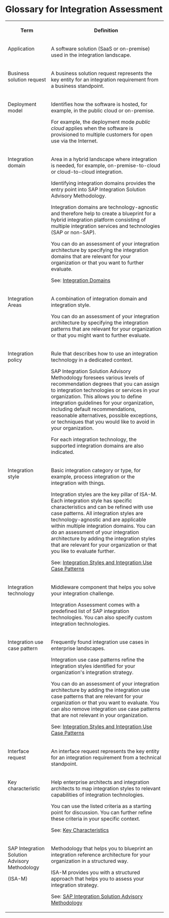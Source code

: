 <!-- copy5c29e9b479c74d99a66577483b7e9586 -->

# Glossary for Integration Assessment


<table>
<tr>
<th valign="top">

Term

</th>
<th valign="top">

Definition

</th>
</tr>
<tr>
<td valign="top">

Application

</td>
<td valign="top">

A software solution \(SaaS or on-premise\) used in the integration landscape.

</td>
</tr>
<tr>
<td valign="top">

Business solution request

</td>
<td valign="top">

A business solution request represents the key entity for an integration requirement from a business standpoint.

</td>
</tr>
<tr>
<td valign="top">

Deployment model

</td>
<td valign="top">

Identifies how the software is hosted, for example, in the public cloud or on-premise.

For example, the deployment mode *public cloud* applies when the software is provisioned to multiple customers for open use via the Internet.

</td>
</tr>
<tr>
<td valign="top">

Integration domain

</td>
<td valign="top">

Area in a hybrid landscape where integration is needed, for example, on-premise-to-cloud or cloud-to-cloud integration.

Identifying integration domains provides the entry point into SAP Integration Solution Advisory Methodology.

Integration domains are technology-agnostic and therefore help to create a blueprint for a hybrid integration platform consisting of multiple integration services and technologies \(SAP or non-SAP\).

You can do an assessment of your integration architecture by specifying the integration domains that are relevant for your organization or that you want to further evaluate.

See: [Integration Domains](integration-domains-e8360d2.md)

</td>
</tr>
<tr>
<td valign="top">

Integration Areas

</td>
<td valign="top">

A combination of integration domain and integration style.

You can do an assessment of your integration architecture by specifying the integration patterns that are relevant for your organization or that you might want to further evaluate.

</td>
</tr>
<tr>
<td valign="top">

Integration policy

</td>
<td valign="top">

Rule that describes how to use an integration technology in a dedicated context.

SAP Integration Solution Advisory Methodology foresees various levels of recommendation degrees that you can assign to integration technologies or services in your organization. This allows you to define integration guidelines for your organization, including default recommendations, reasonable alternatives, possible exceptions, or techniques that you would like to avoid in your organization.

For each integration technology, the supported integration domains are also indicated.

</td>
</tr>
<tr>
<td valign="top">

Integration style

</td>
<td valign="top">

Basic integration category or type, for example, process integration or the integration with things.

Integration styles are the key pillar of ISA-M. Each integration style has specific characteristics and can be refined with use case patterns. All integration styles are technology-agnostic and are applicable within multiple integration domains. You can do an assessment of your integration architecture by adding the integration styles that are relevant for your organization or that you like to evaluate further.

See: [Integration Styles and Integration Use Case Patterns](integration-styles-and-integration-use-case-patterns-770909d.md)

</td>
</tr>
<tr>
<td valign="top">

Integration technology

</td>
<td valign="top">

Middleware component that helps you solve your integration challenge.

Integration Assessment comes with a predefined list of SAP integration technologies. You can also specify custom integration technologies.

</td>
</tr>
<tr>
<td valign="top">

Integration use case pattern

</td>
<td valign="top">

Frequently found integration use cases in enterprise landscapes.

Integration use case patterns refine the integration styles identified for your organization's integration strategy.

You can do an assessment of your integration architecture by adding the integration use case patterns that are relevant for your organization or that you want to evaluate. You can also remove integration use case patterns that are not relevant in your organization.

See: [Integration Styles and Integration Use Case Patterns](integration-styles-and-integration-use-case-patterns-770909d.md)

</td>
</tr>
<tr>
<td valign="top">

Interface request

</td>
<td valign="top">

An interface request represents the key entity for an integration requirement from a technical standpoint.

</td>
</tr>
<tr>
<td valign="top">

Key characteristic

</td>
<td valign="top">

Help enterprise architects and integration architects to map integration styles to relevant capabilities of integration technologies.

You can use the listed criteria as a starting point for discussion. You can further refine these criteria in your specific context.

See: [Key Characteristics](key-characteristics-c16258e.md)

</td>
</tr>
<tr>
<td valign="top">

SAP Integration Solution Advisory Methodology

\(ISA-M\)

</td>
<td valign="top">

Methodology that helps you to blueprint an integration reference architecture for your organization in a structured way.

ISA-M provides you with a structured approach that helps you to assess your integration strategy.

See: [SAP Integration Solution Advisory Methodology](sap-integration-solution-advisory-methodology-a2e17f3.md)

</td>
</tr>
</table>

